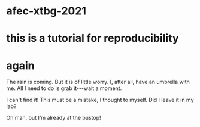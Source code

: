 # afec-xtbg-2021
# this is a tutorial for reproducibility
# again

The rain is coming. But it is of little worry. I, after all, have an umbrella with me. All I need to do is grab it---wait a moment. 

I can't find it!
This must be a mistake, I thought to myself. Did I leave it in my lab?

Oh man, but I'm already at the bustop!
